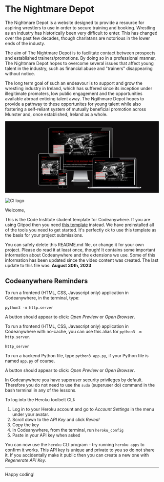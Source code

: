 # The Nightmare Depot

The Nightmare Depot is a website designed to provide a resource for aspiring wrestlers to use in order to secure training and booking. Wrestling as an industry has historically been very difficult to enter. This has changed over the past few decades, though charlatans are notorious in the lower ends of the industy.

The aim of The Nightmare Depot is to facilitate contact between prospects and established trainers/promotions. By doing so in a professional manner, The Nightmare Depot hopes to overcome several issues that affect young talent in the industry, such as financial abuse and "trainers" disappearing without notice.

The long term goal of such an endeavour is to support and grow the wrestling industry in Ireland, which has suffered since its inception under illegitimate promoters, low public engagement and the opportunities available abroad enticing talent away. The Ngithmare Depot hopes to provide a pathway to these opportunites for young talent while also fostering a self-reliant system of mutually beneficial promotion across Munster and, once established, Ireland as a whole.

![Am I Responsive Mockup](assets/readme-images/viewport-mockup.jpg)












![CI logo](https://codeinstitute.s3.amazonaws.com/fullstack/ci_logo_small.png)

Welcome,

This is the Code Institute student template for Codeanywhere. If you are using Gitpod then you need [this template](https://github.com/Code-Institute-Org/gitpod-full-template) instead.  We have preinstalled all of the tools you need to get started. It's perfectly ok to use this template as the basis for your project submissions.

You can safely delete this README.md file, or change it for your own project. Please do read it at least once, though! It contains some important information about Codeanywhere and the extensions we use. Some of this information has been updated since the video content was created. The last update to this file was: **August 30th, 2023**

## Codeanywhere Reminders

To run a frontend (HTML, CSS, Javascript only) application in Codeanywhere, in the terminal, type:

`python3 -m http.server`

A button should appear to click: _Open Preview_ or _Open Browser_.

To run a frontend (HTML, CSS, Javascript only) application in Codeanywhere with no-cache, you can use this alias for `python3 -m http.server`.

`http_server`

To run a backend Python file, type `python3 app.py`, if your Python file is named `app.py` of course.

A button should appear to click: _Open Preview_ or _Open Browser_.

In Codeanywhere you have superuser security privileges by default. Therefore you do not need to use the `sudo` (superuser do) command in the bash terminal in any of the lessons.

To log into the Heroku toolbelt CLI:

1. Log in to your Heroku account and go to _Account Settings_ in the menu under your avatar.
2. Scroll down to the _API Key_ and click _Reveal_
3. Copy the key
4. In Codeanywhere, from the terminal, run `heroku_config`
5. Paste in your API key when asked

You can now use the `heroku` CLI program - try running `heroku apps` to confirm it works. This API key is unique and private to you so do not share it. If you accidentally make it public then you can create a new one with _Regenerate API Key_.

---

Happy coding!
